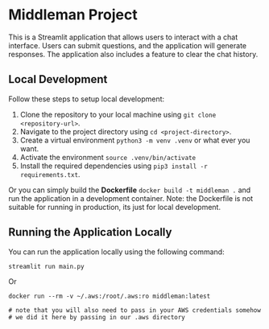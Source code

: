 # Middleman Project

This is a Streamlit application that allows users to interact with a chat interface. Users can submit questions, and the application will generate responses. The application also includes a feature to clear the chat history.

## Local Development

Follow these steps to setup local development:

1. Clone the repository to your local machine using `git clone <repository-url>`.
2. Navigate to the project directory using `cd <project-directory>`.
3. Create a virtual environment `python3 -m venv .venv` or what ever you want.
4. Activate the environment `source .venv/bin/activate`
5. Install the required dependencies using `pip3 install -r requirements.txt`.

Or you can simply build the **Dockerfile** `docker build -t middleman .` and run the application in a development container. Note: the Dockerfile is not suitable for running in production, its just for local development.

## Running the Application Locally

You can run the application locally using the following command:

```bash
streamlit run main.py
```

Or 
```
docker run --rm -v ~/.aws:/root/.aws:ro middleman:latest

# note that you will also need to pass in your AWS credentials somehow
# we did it here by passing in our .aws directory
```